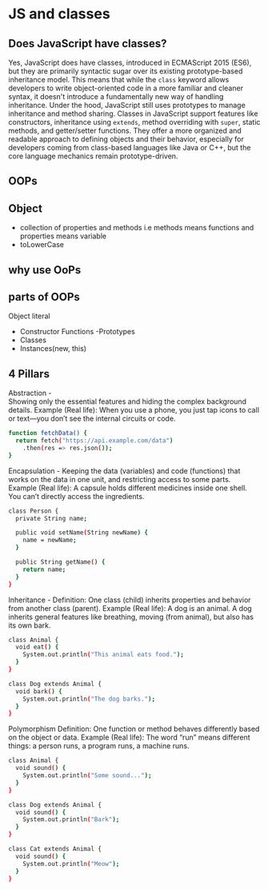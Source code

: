 # JS and classes

## Does JavaScript have classes?

Yes, JavaScript does have classes, introduced in ECMAScript 2015 (ES6), but they are primarily syntactic sugar over its existing prototype-based inheritance model. This means that while the `class` keyword allows developers to write object-oriented code in a more familiar and cleaner syntax, it doesn't introduce a fundamentally new way of handling inheritance. Under the hood, JavaScript still uses prototypes to manage inheritance and method sharing. Classes in JavaScript support features like constructors, inheritance using `extends`, method overriding with `super`, static methods, and getter/setter functions. They offer a more organized and readable approach to defining objects and their behavior, especially for developers coming from class-based languages like Java or C++, but the core language mechanics remain prototype-driven.

## OOPs

## Object

- collection of properties and methods i.e methods means functions and properties means variable
- toLowerCase

## why use OoPs

## parts of OOPs

Object literal

- Constructor Functions
  -Prototypes
- Classes
- Instances(new, this)

## 4 Pillars

Abstraction -  
Showing only the essential features and hiding the complex background details.
Example (Real life):
When you use a phone, you just tap icons to call or text—you don’t see the internal circuits or code.

```bash
function fetchData() {
  return fetch("https://api.example.com/data")
    .then(res => res.json());
}
```

Encapsulation -
Keeping the data (variables) and code (functions) that works on the data in one unit,
and restricting access to some parts.
Example (Real life):
A capsule holds different medicines inside one shell. You can’t directly access the ingredients.

```bash
class Person {
  private String name;

  public void setName(String newName) {
    name = newName;
  }

  public String getName() {
    return name;
  }
}
```

Inheritance -
Definition: One class (child) inherits properties and behavior from another class (parent).
Example (Real life):
A dog is an animal. A dog inherits general features like breathing, moving (from animal), but also has its own bark.

```bash
class Animal {
  void eat() {
    System.out.println("This animal eats food.");
  }
}

class Dog extends Animal {
  void bark() {
    System.out.println("The dog barks.");
  }
}
```

Polymorphism
Definition: One function or method behaves differently based on the object or data.
Example (Real life):
The word “run” means different things: a person runs, a program runs, a machine runs.

```bash
class Animal {
  void sound() {
    System.out.println("Some sound...");
  }
}

class Dog extends Animal {
  void sound() {
    System.out.println("Bark");
  }
}

class Cat extends Animal {
  void sound() {
    System.out.println("Meow");
  }
}

```
